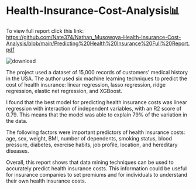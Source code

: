 # Health-Insurance-Cost-Analysis📊
To view full report click this link: https://github.com/Nate374/Nathan_Musowoya-Health-Insurance-Cost-Analysis/blob/main/Predicting%20Health%20Insurance%20Full%20Report.pdf

![download](https://github.com/Nate374/Nathan_Musowoya-Health-Insurance-Cost-Analysis/assets/156354640/0bd76d54-773f-4fe6-a23c-bc40144ff17f)

The project used a dataset of 15,000 records of customers' medical history in the USA. The author used six machine learning techniques to predict the cost of health insurance: linear regression, lasso regression, ridge regression, elastic net regression, and XGBoost.

I found that the best model for predicting health insurance costs was linear regression with interaction of independent variables, with an R2 score of 0.79. This means that the model was able to explain 79% of the variation in the data.

The following factors were important predictors of health insurance costs: age, sex, weight, BMI, number of dependents, smoking status, blood pressure, diabetes, exercise habits, job profile, location, and hereditary diseases.

Overall, this report shows that data mining techniques can be used to accurately predict health insurance costs. This information could be useful for insurance companies to set premiums and for individuals to understand their own health insurance costs.

